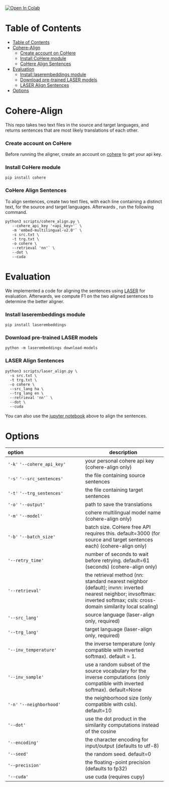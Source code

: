 <a target="_blank" href="https://colab.research.google.com/github/abumafrim/Cohere-Align/blob/main/Cohere%20Align%20Sentences.ipynb">
  <img src="https://colab.research.google.com/assets/colab-badge.svg" alt="Open In Colab"/>
</a>

# Table of Contents
<!-- vscode-markdown-toc -->
- [Table of Contents](#table-of-contents)
- [Cohere-Align](#cohere-align)
    - [Create account on CoHere](#create-account-on-cohere)
    - [Install CoHere module](#install-cohere-module)
    - [CoHere Align Sentences](#cohere-align-sentences)
- [Evaluation](#evaluation)
    - [Install laserembeddings module](#install-laserembeddings-module)
    - [Download pre-trained LASER models](#download-pre-trained-laser-models)
    - [LASER Align Sentences](#laser-align-sentences)
- [Options](#options)

<!-- vscode-markdown-toc-config
	numbering=false
	autoSave=true
	/vscode-markdown-toc-config -->
<!-- /vscode-markdown-toc -->

# <a name='Cohere'></a>Cohere-Align 
This repo takes two text files in the source and target languages, and returns sentences that are most likely translations of each other.

### <a name='Acct'></a>Create account on CoHere
Before running the aligner, create an account on [cohere](https://cohere.com) to get your api key.

### <a name='Install-C'></a>Install CoHere module
```
pip install cohere
```

### <a name='Align-C'></a>CoHere Align Sentences
To align sentences, create two text files, with each line containing a distinct text, for the source and target languages. Afterwards , run the following command.

```
python3 scripts/cohere_align.py \
   --cohere_api_key '<api_key>'` \
   -m 'embed-multilingual-v2.0'` \
   -s src.txt \
   -t trg.txt \
   -o cohere \
   --retrieval 'nn'` \
   --dot \
   --cuda
 ```

# <a name='Eval'></a>Evaluation
We implemented a code for aligning the sentences using [LASER](https://github.com/facebookresearch/LASER) for evaluation. Afterwards, we compute F1 on the two aligned sentences to determine the better aligner.

### <a name='Install-L'></a>Install laserembeddings module

```
pip install laserembeddings
```
### <a name='Download-Laser'></a>Download pre-trained LASER models
```
python -m laserembeddings download-models
```
### <a name='Align-L'></a>LASER Align Sentences
```
python3 scripts/laser_align.py \
  -s src.txt \
  -t trg.txt \
  -o cohere \
  --src_lang ha \
  --trg_lang en \
  --retrieval 'nn'` \
  --dot \
  --cuda
```

You can also use the [jupyter notebook](https://github.com/abumafrim/Cohere-Align/blob/main/Cohere_Align_Sentences.ipynb) above to align the sentences.

# <a name='Options'></a>Options
| option&nbsp;&nbsp;&nbsp;&nbsp;&nbsp;&nbsp;&nbsp;&nbsp;&nbsp;&nbsp;&nbsp;&nbsp;&nbsp;&nbsp;&nbsp;&nbsp;&nbsp;&nbsp;&nbsp;&nbsp;&nbsp;&nbsp;&nbsp;&nbsp;&nbsp;&nbsp;&nbsp;&nbsp;&nbsp;&nbsp;&nbsp;&nbsp;&nbsp;&nbsp;&nbsp;&nbsp;&nbsp;&nbsp;&nbsp;&nbsp;&nbsp;&nbsp; | description |
| ----------------- | ----------- |
| `'-k'` `'--cohere_api_key'` | your personal cohere api key (cohere-align only) |
| `'-s'` `'--src_sentences'` | the file containing source sentences |
| `'-t'` `'--trg_sentences'` | the file containing target sentences |
| `'-o'` `'--output'` | path to save the translations |
| `'-m'` `'--model'` | cohere multilingual model name (cohere-align only) |
| `'-b'` `'--batch_size'` | batch size. CoHere free API requires this. default=3000 (for source and target sentences each) (cohere-align only) |
| `'--retry_time'` | number of seconds to wait before retrying. default=61 (seconds) (cohere-align only) |
| `'--retrieval'` | the retrieval method (nn: standard nearest neighbor (default); invnn: inverted nearest neighbor; invsoftmax: inverted softmax; csls: cross-domain similarity local scaling) |
| `'--src_lang'` | source language (laser-align only, required) |
| `'--trg_lang'` | target language (laser-align only, required) |
| `'--inv_temperature'` | the inverse temperature (only compatible with inverted softmax). default = 1. |
| `'--inv_sample'` | use a random subset of the source vocabulary for the inverse computations (only compatible with inverted softmax). default=None |
| `'-n'` `'--neighborhood'` | the neighborhood size (only compatible with csls). default=10 |
| `'--dot'` | use the dot product in the similarity computations instead of the cosine |
| `'--encoding'` | the character encoding for input/output (defaults to utf-8) |
| `'--seed'` | the random seed. default=0 |
| `'--precision'` | the floating-point precision (defaults to fp32) |
| `'--cuda'` | use cuda (requires cupy) |